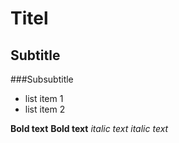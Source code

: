# Titel

## Subtitle

###Subsubtitle

* list item 1
* list item 2

**Bold text**
__Bold text__
*italic text*
_italic text_

